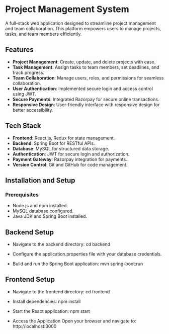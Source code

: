 # Project Management System

A full-stack web application designed to streamline project management and team collaboration. This platform empowers users to manage projects, tasks, and team members efficiently.

## Features

- **Project Management**: Create, update, and delete projects with ease.
- **Task Management**: Assign tasks to team members, set deadlines, and track progress.
- **Team Collaboration**: Manage users, roles, and permissions for seamless collaboration.
- **User Authentication**: Implemented secure login and access control using JWT.
- **Secure Payments**: Integrated Razorpay for secure online transactions.
- **Responsive Design**: User-friendly interface with responsive design for better accessibility.

## Tech Stack

- **Frontend**: React.js, Redux for state management.
- **Backend**: Spring Boot for RESTful APIs.
- **Database**: MySQL for structured data storage.
- **Authentication**: JWT for secure login and authorization.
- **Payment Gateway**: Razorpay integration for payments.
- **Version Control**: Git and GitHub for code management.

## Installation and Setup

### Prerequisites
- Node.js and npm installed.
- MySQL database configured.
- Java JDK and Spring Boot installed.

## Backend Setup

- Navigate to the backend directory:
cd backend

- Configure the application.properties file with your database credentials.
- Build and run the Spring Boot application:
mvn spring-boot:run

## Frontend Setup

- Navigate to the frontend directory:
cd frontend

- Install dependencies:
npm install

- Start the React application:
npm start

- Access the Application Open your browser and navigate to:
http://localhost:3000
